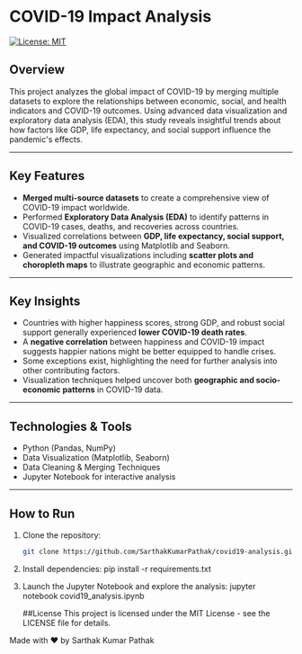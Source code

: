 # COVID-19 Impact Analysis

[![License: MIT](https://img.shields.io/badge/License-MIT-blue.svg)](LICENSE)

## Overview

This project analyzes the global impact of COVID-19 by merging multiple datasets to explore the relationships between economic, social, and health indicators and COVID-19 outcomes. Using advanced data visualization and exploratory data analysis (EDA), this study reveals insightful trends about how factors like GDP, life expectancy, and social support influence the pandemic's effects.

---

## Key Features

- **Merged multi-source datasets** to create a comprehensive view of COVID-19 impact worldwide.
- Performed **Exploratory Data Analysis (EDA)** to identify patterns in COVID-19 cases, deaths, and recoveries across countries.
- Visualized correlations between **GDP, life expectancy, social support, and COVID-19 outcomes** using Matplotlib and Seaborn.
- Generated impactful visualizations including **scatter plots and choropleth maps** to illustrate geographic and economic patterns.

---

## Key Insights

- Countries with higher happiness scores, strong GDP, and robust social support generally experienced **lower COVID-19 death rates**.
- A **negative correlation** between happiness and COVID-19 impact suggests happier nations might be better equipped to handle crises.
- Some exceptions exist, highlighting the need for further analysis into other contributing factors.
- Visualization techniques helped uncover both **geographic and socio-economic patterns** in COVID-19 data.

---

## Technologies & Tools

- Python (Pandas, NumPy)
- Data Visualization (Matplotlib, Seaborn)
- Data Cleaning & Merging Techniques
- Jupyter Notebook for interactive analysis

---

## How to Run

1. Clone the repository:
   ```bash
   git clone https://github.com/SarthakKumarPathak/covid19-analysis.git
2. Install dependencies:
   pip install -r requirements.txt
4. Launch the Jupyter Notebook and explore the analysis:
   jupyter notebook covid19_analysis.ipynb

   ##License
   This project is licensed under the MIT License - see the LICENSE file for details.

Made with ❤️ by Sarthak Kumar Pathak
